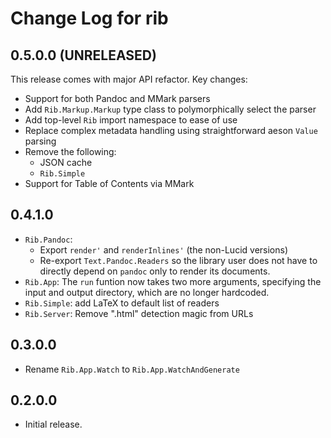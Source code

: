 # Change Log for rib

## 0.5.0.0 (UNRELEASED)

This release comes with major API refactor. Key changes:

- Support for both Pandoc and MMark parsers
- Add `Rib.Markup.Markup` type class to polymorphically select the parser
- Add top-level `Rib` import namespace to ease of use
- Replace complex metadata handling using straightforward aeson `Value` parsing
- Remove the following:
  - JSON cache
  - `Rib.Simple`
- Support for Table of Contents via MMark

## 0.4.1.0

- `Rib.Pandoc`: 
  - Export `render'` and `renderInlines'` (the non-Lucid versions)
  - Re-export `Text.Pandoc.Readers` so the library user does not have to directly depend on `pandoc` only to render its documents.
- `Rib.App`: The `run` funtion now takes two more arguments, specifying the input and output directory, which are no longer hardcoded.
- `Rib.Simple`: add LaTeX to default list of readers
- `Rib.Server`: Remove ".html" detection magic from URLs

## 0.3.0.0

- Rename `Rib.App.Watch` to `Rib.App.WatchAndGenerate`

## 0.2.0.0

- Initial release.
